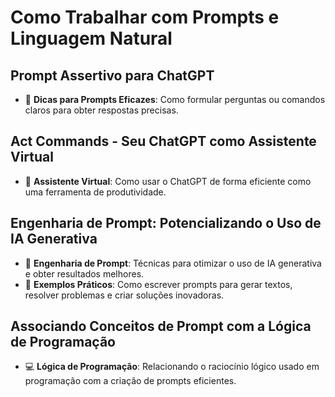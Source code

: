 # Como Trabalhar com Prompts e Linguagem Natural

## Prompt Assertivo para ChatGPT
- 📝 **Dicas para Prompts Eficazes**: Como formular perguntas ou comandos claros para obter respostas precisas.

## Act Commands - Seu ChatGPT como Assistente Virtual
- 🤖 **Assistente Virtual**: Como usar o ChatGPT de forma eficiente como uma ferramenta de produtividade.

## Engenharia de Prompt: Potencializando o Uso de IA Generativa
- 🧠 **Engenharia de Prompt**: Técnicas para otimizar o uso de IA generativa e obter resultados melhores.
- 🔧 **Exemplos Práticos**: Como escrever prompts para gerar textos, resolver problemas e criar soluções inovadoras.

## Associando Conceitos de Prompt com a Lógica de Programação
- 💻 **Lógica de Programação**: Relacionando o raciocínio lógico usado em programação com a criação de prompts eficientes.

